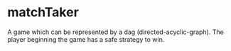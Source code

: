 # matchTaker
A game which can be represented by a dag (directed-acyclic-graph). The player beginning the game has a safe strategy to win. 
